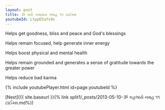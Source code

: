 ```yaml
---
layout: post
title: ૐ સર્વ કામઢાય નમહ ૧૧ ટાઈમ્સ
youtubeId: LtppE5uYv9s
---
```

 
 
Helps get goodness, bliss and peace and God's blessings
 
Helps remain focused, help generate inner energy 
 
Helps boost physical and mental health 
 
Helps remain grounded and generates a sense of gratitude towards the greater power 
 
Helps reduce bad karma
 
 
 
 


{% include youtubePlayer.html id=page.youtubeId %}
 
[Next]({{ site.baseurl }}{% link  split1/_posts/2013-05-10-ૐ કહલાયે નમહ ૧૧ ટાઈમ્સ.md%})
 
